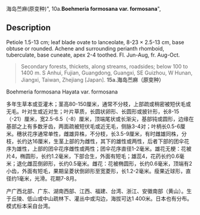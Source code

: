 海岛苎麻(原变种)",
10a.**Boehmeria formosana var. formosana**",

## Description
Petiole 1.5-13 cm; leaf blade ovate to lanceolate, 8-23 × 2.5-13 cm, base obtuse or rounded. Achene and surrounding perianth rhomboid, tuberculate, base cuneate, apex 2-4 toothed. Fl. Jun-Aug, fr. Aug-Oct.

> Secondary forests, thickets, along streams, roadsides; below 100 to 1400 m. S Anhui, Fujian, Guangdong, Guangxi, SE Guizhou, W Hunan, Jiangxi, Taiwan, Zhejiang [Japan].
**15a.海岛苎麻（原变种）**

Boehmeria formosana Hayata var. formosana

多年生草本或亚灌木；茎高80-150厘米，通常不分枝，上部疏或稍密被短伏毛或无毛。叶对生或近对生；叶片草质，长圆状卵形、长圆形或披针形，长8-15（-21）厘米，宽2.5-6.5（-8）厘米，顶端尾状或长渐尖，基部钝或圆形，边缘在基部之上有多数牙齿，两面疏被短伏毛或近无毛，侧脉3-4对；叶柄长0.5-6厘米。穗状花序通常单性，雌雄异株，不分枝，长3.5-9厘米，有时雌雄同株，分枝，长约达16厘米，生茎上部的为雌性，其下的雄性或两性，后者下部的团伞花序为雄性，上部的团伞花序雌性或两性；团伞花序直径1-2毫米。雄花无梗：花被片4，椭圆形，长约1.2毫米，下部合生，外面有短毛；雄蕊4，花药长约0.6毫米；退化雌蕊倒卵形，长约0.5毫米。雌花：花被椭圆形，长约0.6毫米，顶端有2小齿，外面有短毛，果期呈菱状倒卵形至宽菱形，长1.2-2毫米。瘦果近球形，直径约1毫米，光滑。花期7-8月。

产广西北部、广东、湖南西部、江西、福建、台湾、浙江、安徽南部（黄山）。生于丘陵、低山或中山疏林下、灌丛中或沟边，海拔可达1 400米。日本也有分布。模式标本采自台湾。
